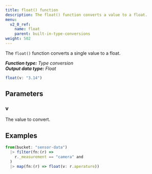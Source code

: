 ```yaml
---
title: float() function
description: The float() function converts a value to a float.
menu:
  v2_0_ref:
    name: float
    parent: built-in-type-conversions
weight: 502
---
```


The `float()` function converts a single value to a float.

_**Function type:** Type conversion_  
_**Output data type:** Float_

```js
float(v: "3.14")
```

## Parameters

### v
The value to convert.

## Examples
```js
from(bucket: "sensor-data")
  |> filter(fn:(r) =>
    r._measurement == "camera" and
  )
  |> map(fn:(r) => float(v: r.aperature))
```
